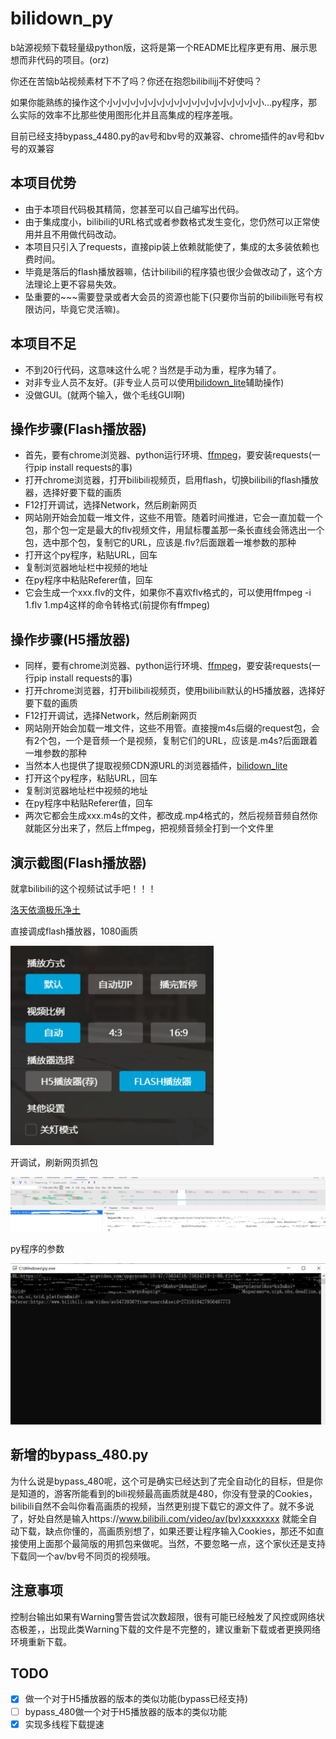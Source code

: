 # bilidown_py

b站源视频下载轻量级python版，这将是第一个README比程序更有用、展示思想而非代码的项目。(orz)

你还在苦恼b站视频素材下不了吗？你还在抱怨bilibilijj不好使吗？

如果你能熟练的操作这个小小小小小小小小小小小小小小小小小小...py程序，那么实际的效率不比那些使用图形化并且高集成的程序差哦。

目前已经支持bypass_4480.py的av号和bv号的双兼容、chrome插件的av号和bv号的双兼容

## 本项目优势

- 由于本项目代码极其精简，您甚至可以自己编写出代码。
- 由于集成度小，bilibili的URL格式或者参数格式发生变化，您仍然可以正常使用并且不用做代码改动。
- 本项目只引入了requests，直接pip装上依赖就能使了，集成的太多装依赖也费时间。
- 毕竟是落后的flash播放器嘛，估计bilibili的程序猿也很少会做改动了，这个方法理论上更不容易失效。
- 坠重要的~~~需要登录或者大会员的资源也能下(只要你当前的bilibili账号有权限访问，毕竟它灵活嘛)。

## 本项目不足

- 不到20行代码，这意味这什么呢？当然是手动为重，程序为辅了。
- 对非专业人员不友好。(非专业人员可以使用[bilidown_lite](https://github.com/MNTMDEV/bilidown_lite)辅助操作)
- 没做GUI。(就两个输入，做个毛线GUI啊)

## 操作步骤(Flash播放器)

- 首先，要有chrome浏览器、python运行环境、[ffmpeg](http://ffmpeg.org/download.html)，要安装requests(一行pip install requests的事)
- 打开chrome浏览器，打开bilibili视频页，启用flash，切换bilibili的flash播放器，选择好要下载的画质
- F12打开调试，选择Network，然后刷新网页
- 网站刚开始会加载一堆文件，这些不用管。随着时间推进，它会一直加载一个包，那个包一定是最大的flv视频文件，用鼠标覆盖那一条长直线会筛选出一个包，选中那个包，复制它的URL，应该是.flv?后面跟着一堆参数的那种
- 打开这个py程序，粘贴URL，回车
- 复制浏览器地址栏中视频的地址
- 在py程序中粘贴Referer值，回车
- 它会生成一个xxx.flv的文件，如果你不喜欢flv格式的，可以使用ffmpeg -i 1.flv 1.mp4这样的命令转格式(前提你有ffmpeg)

## 操作步骤(H5播放器)

- 同样，要有chrome浏览器、python运行环境、[ffmpeg](http://ffmpeg.org/download.html)，要安装requests(一行pip install requests的事)
- 打开chrome浏览器，打开bilibili视频页，使用bilibili默认的H5播放器，选择好要下载的画质
- F12打开调试，选择Network，然后刷新网页
- 网站刚开始会加载一堆文件，这些不用管。直接搜m4s后缀的request包，会有2个包，一个是音频一个是视频，复制它们的URL，应该是.m4s?后面跟着一堆参数的那种
- 当然本人也提供了提取视频CDN源URL的浏览器插件，[bilidown_lite](https://github.com/MNTMDEV/bilidown_lite)
- 打开这个py程序，粘贴URL，回车
- 复制浏览器地址栏中视频的地址
- 在py程序中粘贴Referer值，回车
- 两次它都会生成xxx.m4s的文件，都改成.mp4格式的，然后视频音频自然你就能区分出来了，然后上ffmpeg，把视频音频全打到一个文件里

## 演示截图(Flash播放器)

就拿bilibili的这个视频试试手吧！！！

[洛天依滴极乐净土](https://www.bilibili.com/video/av5473936)

直接调成flash播放器，1080画质

![图片](pic/1.png)

开调试，刷新网页抓包

![图片](pic/2.png)

py程序的参数

![图片](pic/3.png)

## 新增的bypass_480.py

为什么说是bypass_480呢，这个可是确实已经达到了完全自动化的目标，但是你是知道的，游客所能看到的bili视频最高画质就是480，你没有登录的Cookies，bilibili自然不会叫你看高画质的视频，当然更别提下载它的源文件了。就不多说了，好处自然是输入https://www.bilibili.com/video/av(bv)xxxxxxxx 就能全自动下载，缺点你懂的，高画质别想了，如果还要让程序输入Cookies，那还不如直接使用上面那个最简版的用抓包来做呢。当然，不要忽略一点，这个家伙还是支持下载同一个av/bv号不同页的视频哦。

## 注意事项

控制台输出如果有Warning警告尝试次数超限，很有可能已经触发了风控或网络状态极差，，出现此类Warning下载的文件是不完整的，建议重新下载或者更换网络环境重新下载。

## TODO

- [x] 做一个对于H5播放器的版本的类似功能(bypass已经支持)
- [ ] bypass_480做一个对于H5播放器的版本的类似功能
- [x] 实现多线程下载提速